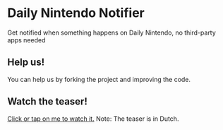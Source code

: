 # Daily Nintendo Notifier
Get notified when something happens on Daily Nintendo, no third-party apps needed

## Help us!
You can help us by forking the project and improving the code.

## Watch the teaser!
[Click or tap on me to watch it.](https://player.vimeo.com/video/253140176?autoplay=1&byline=0&portrait=0)
Note: The teaser is in Dutch.
